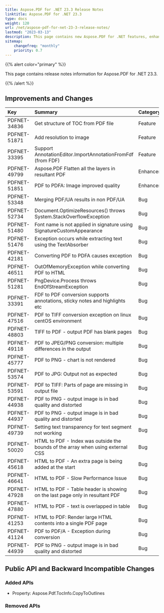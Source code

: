```yaml
---
title: Aspose.PDF for .NET 23.3 Release Notes
linktitle: Aspose.PDF for .NET 23.3
type: docs
weight: 120
url: /net/aspose-pdf-for-net-23-3-release-notes/
lastmod: "2023-03-13"
description: This page contains new Aspose.PDF for .NET features, enhancement, and bug fixes in 2023, version 23.3.
sitemap:
    changefreq: "monthly"
    priority: 0.7
---
```


{{% alert color="primary" %}}

This page contains release notes information for Aspose.PDF for .NET 23.3.

{{% /alert %}}

## Improvements and Changes

|**Key**|**Summary**|**Category**|
| :- | :- | :- |
|PDFNET-34836|Get structure of TOC from PDF file|Feature|
|PDFNET-51871|Add resolution to image|Feature|
|PDFNET-33395|Support AnnotationEditor.ImportAnnotationFromFdf (from FDF)|Feature|
|PDFNET-49799|Aspose.PDF Flatten all the layers in resultant PDF|Enhancement|
|PDFNET-51851|PDF to PDFA: Image improved quality|Enhancement|
|PDFNET-53348|Merging PDF/UA results in non PDF/UA|Bug|
|PDFNET-52734|Document.OptimizeResources() throws System.StackOverflowException|Bug|
|PDFNET-51480|Font name is not applied in signature using SignatureCustomAppearance|Bug|
|PDFNET-51476|Exception occurs while extracting text using the TextAbsorber|Bug|
|PDFNET-42181|Converting PDF to PDFA causes exception|Bug|
|PDFNET-46511|OutOfMemoryException while converting PDF to HTML|Bug|
|PDFNET-51281|PngDevice.Process throws  EndOfStreamException|Bug|
|PDFNET-33391|FDF to PDF conversion supports annotations, sticky notes and highlights etc|Bug|
|PDFNET-47516|PDF to TIFF conversion exception on linux centOS environment|Bug|
|PDFNET-48803|TIFF to PDF - output PDF has blank pages|Bug|
|PDFNET-49118|PDF to JPEG/PNG conversion: multiple differences in the output|Bug|
|PDFNET-45777|PDF to PNG - chart is not rendered|Bug|
|PDFNET-53574|PDF to JPG: Output not as expected|Bug|
|PDFNET-53591|PDF to TIFF: Parts of page are missing in output file|Bug|
|PDFNET-44938|PDF to PNG - output image is in bad quality and distorted|Bug|
|PDFNET-44937|PDF to PNG - output image is in bad quality and distorted|Bug|
|PDFNET-49739|Setting text transparency for text segment not working|Bug|
|PDFNET-50020|HTML to PDF - Index was outside the bounds of the array when using external CSS|Bug|
|PDFNET-45618|HTML to PDF - An extra page is being added at the start|Bug|
|PDFNET-46641|HTML to PDF - Slow Performance Issue|Bug|
|PDFNET-47928|HTML to PDF - Table header is showing on the last page only in resultant PDF|Bug|
|PDFNET-47880|HTML to PDF - text is overlapped in table|Bug|
|PDFNET-41253|HTML to PDF: Render large HTML contents into a single PDF page|Bug|
|PDFNET-41124|PDF to PDF/A - Exception during conversion|Bug|
|PDFNET-44939|PDF to PNG - output image is in bad quality and distorted|Bug|

## Public API and Backward Incompatible Changes

### Added APIs
* Property: Aspose.Pdf.TocInfo.CopyToOutlines

### Removed APIs
